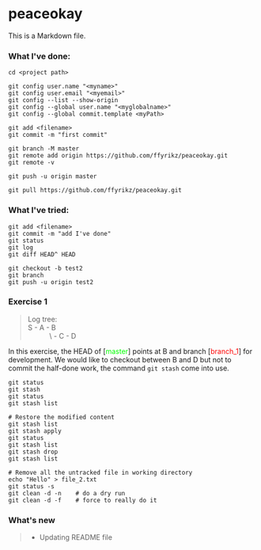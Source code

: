 <style>
    r { color: Red }
    o { color: Orange }
    lg { color: Lime }
</style>


# peaceokay
This is a Markdown file.

### What I've done:
``` properties
cd <project path>

git config user.name "<myname>"
git config user.email "<myemail>"
git config --list --show-origin
git config --global user.name "<myglobalname>"
git config --global commit.template <myPath>

git add <filename>
git commit -m "first commit"

git branch -M master
git remote add origin https://github.com/ffyrikz/peaceokay.git
git remote -v

git push -u origin master

git pull https://github.com/ffyrikz/peaceokay.git
```

### What I've tried:
``` properties
git add <filename>
git commit -m "add I've done"
git status
git log
git diff HEAD^ HEAD

git checkout -b test2
git branch
git push -u origin test2
```

### Exercise 1
> Log tree: <br />
>       S - A - B <br />
> $~~~~~~~~~~$ \\ - C - D 

In this exercise, the HEAD of [<lg>master</lg>] points at B and branch [<r>branch_1</r>] for development. We would like to checkout between B and D but not to commit the half-done work, the command `git stash` come into use.
``` properties
git status
git stash
git status
git stash list

# Restore the modified content
git stash list
git stash apply
git status
git stash list
git stash drop
git stash list

# Remove all the untracked file in working directory
echo "Hello" > file_2.txt
git status -s
git clean -d -n    # do a dry run
git clean -d -f    # force to really do it
```

### What's new
> - Updating README file